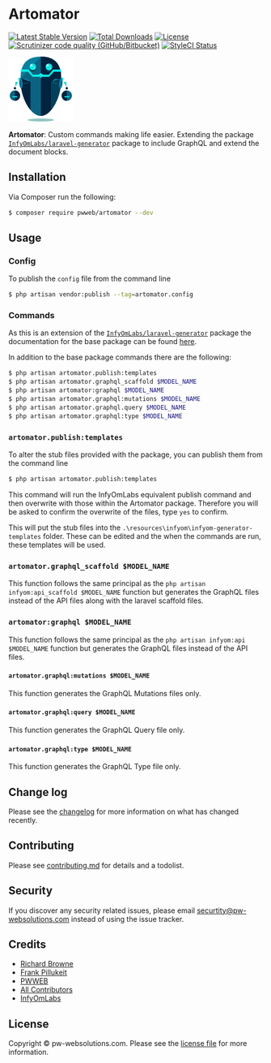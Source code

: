# Artomator

[![Latest Stable Version](https://poser.pugx.org/pwweb/artomator/v/stable?format=flat-square)](https://packagist.org/packages/pwweb/artomator)
[![Total Downloads](https://poser.pugx.org/pwweb/artomator/downloads?format=flat-square)](https://packagist.org/packages/pwweb/artomator)
[![License](https://poser.pugx.org/pwweb/artomator/license?format=flat-square)](https://packagist.org/packages/pwweb/artomator)
[![Scrutinizer code quality (GitHub/Bitbucket)](https://img.shields.io/scrutinizer/quality/g/pwweb/artomator?label=Scrutinizer&style=flat-square)](https://scrutinizer-ci.com/g/pwweb/artomator/)
[![StyleCI Status](https://github.styleci.io/repos/190910947/shield?branch=feature/lg)](https://github.styleci.io/repos/190910947)


![](robot.png)

**Artomator**: Custom commands making life easier. Extending the package [`InfyOmLabs/laravel-generator`](https://github.com/InfyOmLabs/laravel-generator) package to include GraphQL and extend the document blocks.

## Installation

Via Composer run the following:

``` bash
$ composer require pwweb/artomator --dev
```

## Usage

### Config

To publish the `config` file from the command line

``` bash
$ php artisan vendor:publish --tag=artomator.config
```

### Commands

As this is an extension of the [`InfyOmLabs/laravel-generator`](https://github.com/InfyOmLabs/laravel-generator) package the documentation for the base package can be found [here](https://labs.infyom.com/laravelgenerator/docs/6.0/introduction).

In addition to the base package commands there are the following:
``` bash
$ php artisan artomator.publish:templates
$ php artisan artomator.graphql_scaffold $MODEL_NAME
$ php artisan artomator:graphql $MODEL_NAME
$ php artisan artomator.graphql:mutations $MODEL_NAME
$ php artisan artomator.graphql.query $MODEL_NAME
$ php artisan artomator.graphql:type $MODEL_NAME
```

### `artomator.publish:templates`

To alter the stub files provided with the package, you can publish them from the command line

``` bash
$ php artisan artomator.publish:templates
```
This command will run the InfyOmLabs equivalent publish command and then overwrite with those within the Artomator package. Therefore you will be asked to confirm the overwrite of the files, type `yes` to confirm.

This will put the stub files into the `.\resources\infyom\infyom-generator-templates` folder. These can be edited and the when the commands are run, these templates will be used.

### `artomator.graphql_scaffold $MODEL_NAME`

This function follows the same principal as the `php artisan infyom:api_scaffold $MODEL_NAME` function but generates the GraphQL files instead of the API files along with the laravel scaffold files.

### `artomator:graphql $MODEL_NAME`

This function follows the same principal as the `php artisan infyom:api $MODEL_NAME` function but generates the GraphQL files instead of the API files.

#### `artomator.graphql:mutations $MODEL_NAME`

This function generates the GraphQL Mutations files only.

#### `artomator.graphql:query $MODEL_NAME`

This function generates the GraphQL Query file only.

#### `artomator.graphql:type $MODEL_NAME`

This function generates the GraphQL Type file only.

## Change log

Please see the [changelog](changelog.md) for more information on what has changed recently.

## Contributing

Please see [contributing.md](contributing.md) for details and a todolist.

## Security

If you discover any security related issues, please email securtity@pw-websolutions.com instead of using the issue tracker.

## Credits

- [Richard Browne](https://github.com/orgs/pwweb/people/rabrowne85)
- [Frank Pillukeit](https://github.com/orgs/pwweb/people/frankpde)
- [PWWEB][link-author]
- [All Contributors][link-contributors]
- [InfyOmLabs](https://github.com/InfyOmLabs)

## License

Copyright &copy; pw-websolutions.com. Please see the [license file](license.md) for more information.

<!-- [ico-version]: https://img.shields.io/packagist/v/pwweb/artomator.svg?style=flat-square
[ico-downloads]: https://img.shields.io/packagist/dt/pwweb/artomator.svg?style=flat-square
[ico-travis]: https://img.shields.io/travis/pwweb/artomator/master.svg?style=flat-square -->

<!-- [link-packagist]: https://packagist.org/packages/pwweb/artomator
[link-downloads]: https://packagist.org/packages/pwweb/artomator
[link-travis]: https://travis-ci.org/pwweb/artomator
[link-styleci]: https://styleci.io/repos/12345678 -->
[link-author]: https://github.com/pwweb
[link-contributors]: https://github.com/pwweb/artomator/graphs/contributors
